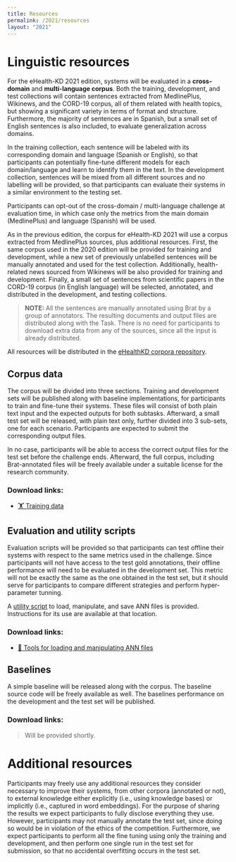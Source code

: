```yaml
---
title: Resources
permalink: /2021/resources
layout: "2021"
---
```


# Linguistic resources

For the eHealth-KD 2021 edition, systems will be evaluated in a **cross-domain** and **multi-language corpus**. Both the training, development, and test collections will contain sentences extracted from MedlinePlus, Wikinews, and the CORD-19 corpus, all of them related with health topics, but showing a significant variety in terms of format and structure. Furthermore, the majority of sentences are in Spanish, but a small set of English sentences is also included, to evaluate generalization across domains.

In the training collection, each sentence will be labeled with its corresponding domain and language (Spanish or English), so that participants can potentially fine-tune different models for each domain/language and learn to identify them in the text. In the development collection, sentences will be mixed from all different sources and no labelling will be provided, so that participants can evaluate their systems in a similar environment to the testing set.

Participants can opt-out of the cross-domain / multi-language challenge at evaluation time, in which case only the metrics from the main domain (MedlinePlus) and language (Spanish) will be used.

As in the previous edition, the corpus for eHealth-KD 2021 will use a corpus extracted from MedlinePlus sources, plus additional resources. First, the same corpus used in the 2020 edition will be provided for training and development, while a new set of previously unlabelled sentences will be manually annotated and used for the test collection. Additionally, health-related news sourced from Wikinews will be also provided for training and development. Finally, a small set of sentences from scientific papers in the CORD-19 corpus (in English language) will be selected, annotated, and distributed in the development, and testing collections.

> **NOTE:** All the sentences are manually annotated using Brat by a group of annotators. The resulting documents and output files are distributed along with the Task. There is no need for participants to download extra data from any of the sources, since all the input is already distributed.

All resources will be distributed in the [eHealthKD corpora repository](https://github.com/ehealthkd/corpora).

## Corpus data

The corpus will be divided into three sections. Training and development sets will be published along with baseline implementations, for participants to train and fine-tune their systems. These files will consist of both plain text input and the expected outputs for both subtasks. Afterward, a small test set will be released, with plain text only, further divided into 3 sub-sets, one for each scenario. Participants are expected to submit the corresponding output files.

In no case, participants will be able to access the correct output files for the test set before the challenge ends. Afterward, the full corpus, including Brat-annotated files will be freely available under a suitable license for the research community.

### Download links:

- [🏋️ Training data](https://github.com/ehealthkd/corpora/tree/master/2021/training)

## Evaluation and utility scripts

Evaluation scripts will be provided so that participants can test offline their systems with respect to the same metrics used in the challenge. Since participants will not have access to the test gold annotations, their offline performance will need to be evaluated in the development set. This metric will not be exactly the same as the one obtained in the test set, but it should serve for participants to compare different strategies and perform hyper-parameter tunning.

A [utility script](https://github.com/ehealthkd/corpora/tree/master/scripts) to load, manipulate, and save ANN files is provided. Instructions for its use are available at that location.

### **Download links**:

- [🔧 Tools for loading and manipulating ANN files](https://github.com/ehealthkd/corpora/tree/master/scripts/)

## Baselines

A simple baseline will be released along with the corpus. The baseline source code will be freely available as well. The baselines performance on the development and the test set will be published.

### **Download links**:

> Will be provided shortly.

# Additional resources

Participants may freely use any additional resources they consider necessary to improve their systems, from other corpora (annotated or not), to external knowledge either explicitly (i.e., using knowledge bases) or implicitly (i.e., captured in word embeddings). For the purpose of sharing the results we expect participants to fully disclose everything they use.
However, participants may not manually annotate the test set, since doing so would be in violation of the ethics of the competition. Furthermore, we expect participants to perform all the fine tuning using only the training and development, and then perform one single run in the test set for submission, so that no accidental overfitting occurs in the test set.
